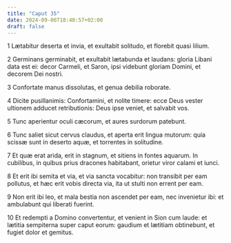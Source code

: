 ```yaml
---
title: "Caput 35"
date: 2024-09-06T18:40:57+02:00
draft: false
---
```




1 Lætabitur deserta et invia, et exultabit solitudo, et florebit quasi lilium.

2 Germinans germinabit, et exultabit lætabunda et laudans: gloria Libani data est ei: decor Carmeli, et Saron, ipsi videbunt gloriam Domini, et decorem Dei nostri.

3 Confortate manus dissolutas, et genua debilia roborate.

4 Dicite pusillanimis: Confortamini, et nolite timere: ecce Deus vester ultionem adducet retributionis: Deus ipse veniet, et salvabit vos.

5 Tunc aperientur oculi cæcorum, et aures surdorum patebunt.

6 Tunc saliet sicut cervus claudus, et aperta erit lingua mutorum: quia scissæ sunt in deserto aquæ, et torrentes in solitudine.

7 Et quæ erat arida, erit in stagnum, et sitiens in fontes aquarum. In cubilibus, in quibus prius dracones habitabant, orietur viror calami et iunci.

8 Et erit ibi semita et via, et via sancta vocabitur: non transibit per eam pollutus, et hæc erit vobis directa via, ita ut stulti non errent per eam.

9 Non erit ibi leo, et mala bestia non ascendet per eam, nec invenietur ibi: et ambulabunt qui liberati fuerint.

10 Et redempti a Domino convertentur, et venient in Sion cum laude: et lætitia sempiterna super caput eorum: gaudium et lætitiam obtinebunt, et fugiet dolor et gemitus.

